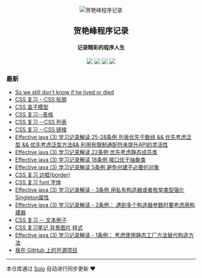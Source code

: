 <p align="center"><img alt="贺艳峰程序记录" src="https://static.b3log.org/images/brand/solo-32.png"></p><h2 align="center">
贺艳峰程序记录
</h2>

<h4 align="center">记录精彩的程序人生</h4>
<p align="center"><a title="贺艳峰程序记录" target="_blank" href="https://github.com/down-to-earth1994/solo-blog"><img src="https://img.shields.io/github/last-commit/down-to-earth1994/solo-blog.svg?style=flat-square&color=FF9900"></a>
<a title="GitHub repo size in bytes" target="_blank" href="https://github.com/down-to-earth1994/solo-blog"><img src="https://img.shields.io/github/repo-size/down-to-earth1994/solo-blog.svg?style=flat-square"></a>
<a title="Solo Version" target="_blank" href="https://github.com/b3log/solo/releases"><img src="https://img.shields.io/badge/solo-3.6.6-f1e05a.svg?style=flat-square&color=blueviolet"></a>
<a title="Hits" target="_blank" href="https://github.com/b3log/hits"><img src="https://hits.b3log.org/down-to-earth1994/solo-blog.svg"></a></p>

### 最新

* [So we still don't know if he lived or died](https://www.heyanfeng.store/articles/2019/11/25/1574690785887.html)
* [CSS 复习 --CSS 轮廓](https://www.heyanfeng.store/articles/2019/11/12/1573526407102.html)
* [CSS 盒子模型](https://www.heyanfeng.store/articles/2019/11/11/1573455606961.html)
* [CSS 复习--表格](https://www.heyanfeng.store/articles/2019/11/11/1573455432315.html)
* [CSS 复习 --CSS 列表](https://www.heyanfeng.store/articles/2019/11/11/1573454813327.html)
* [CSS 复习 --CSS 链接](https://www.heyanfeng.store/articles/2019/11/11/1573454381515.html)
* [Effective java (3) 学习记录解读 25-28条例   列表优先于数组 && 优先考虑泛型 && 优先考虑泛型方法&& 利用有限制通配符来提升API的灵活性](https://www.heyanfeng.store/articles/2019/11/07/1573108671603.html)
* [Effective java (3) 学习记录解读 22条例 优先考虑静态成员类](https://www.heyanfeng.store/articles/2019/11/07/1573096387266.html)
* [Effective java (3) 学习记录解读 18条例 接口优于抽象类](https://www.heyanfeng.store/articles/2019/11/06/1573030458374.html)
* [Effective java (3) 学习记录解读  5条例 避免创建不必要的对象](https://www.heyanfeng.store/articles/2019/11/06/1573030407016.html)
* [CSS  复习 边框(border)](https://www.heyanfeng.store/articles/2019/11/06/1573006525432.html)
* [CSS 复习 font 字体](https://www.heyanfeng.store/articles/2019/11/06/1573005368138.html)
* [Effective java (3) 学习记录解读 - 3条例 用私有构造器或者枚举类型强化Singleton属性](https://www.heyanfeng.store/articles/2019/11/05/1572938675417.html)
* [Effective java (3) 学习记录解读 - 2条例： 遇到多个构造器参数时要考虑用构建器](https://www.heyanfeng.store/articles/2019/11/05/1572936901510.html)
* [CSS  复习 -- 文本例子](https://www.heyanfeng.store/articles/2019/11/04/1572851863420.html)
* [CSS 复习笔记 背景图片 样式](https://www.heyanfeng.store/articles/2019/11/04/1572849986496.html)
* [Effective java (3) 学习记录解读 -   1条例： 考虑使用静态工厂方法替代构造方法](https://www.heyanfeng.store/articles/2019/11/04/1572834984322.html)
* [我在 GitHub 上的开源项目](https://www.heyanfeng.store/my-github-repos)



---

本仓库通过 [Solo](https://github.com/b3log/solo) 自动进行同步更新 ❤️ 